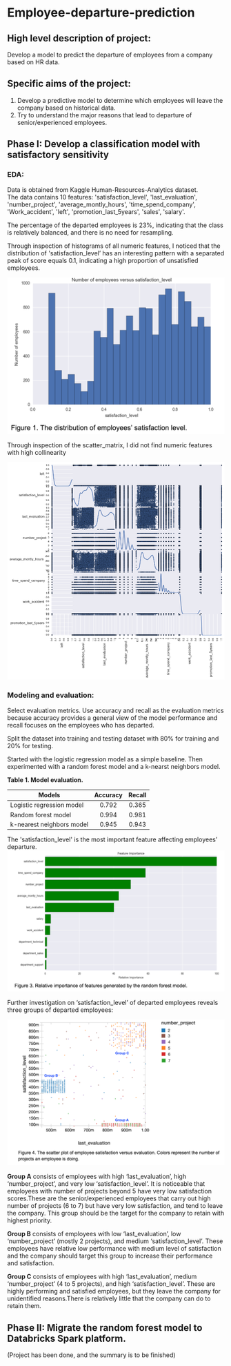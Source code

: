 # Employee-departure-prediction

## High level description of project:  
Develop a model to predict the departure of employees from a company based on HR data.

## Specific aims of the project:  
1. Develop a predictive model to determine which employees will leave the company based on historical data.  
2. Try to understand the major reasons that lead to departure of senior/experienced employees.

## Phase I: Develop a classification model with satisfactory sensitivity

### EDA:  
  Data is obtained from Kaggle Human-Resources-Analytics dataset.   
  The data contains 10 features: 'satisfaction_level', 'last_evaluation', 'number_project',  'average_montly_hours', 'time_spend_company', 'Work_accident', 'left', 'promotion_last_5years', 'sales', 'salary'.  

  The percentage of the departed employees is 23%, indicating that the class is relatively balanced, and there is no need for resampling.

  Through inspection of histograms of all numeric features, I noticed that the distribution of 'satisfaction_level’ has an interesting pattern with a separated peak of score equals 0.1, indicating a high proportion of unsatisfied employees.

  ![alt text](https://github.com/haowei772/Employee-departure-prediction/blob/master/figures/satisfaction_level.png)

  Through inspection of the scatter_matrix, I did not find numeric features with high collinearity

  ![alt text](https://github.com/haowei772/Employee-departure-prediction/blob/master/figures/scatter_matrix.png)

### Modeling and evaluation:
Select evaluation metrics. Use accuracy and recall as the evaluation metrics because accuracy provides a general view of the model performance and recall focuses on the employees who has departed.  

Split the dataset into training and testing dataset with 80% for training and 20% for testing.  

Started with the logistic regression model as a simple baseline. Then experimented with a random forest model and a k-nearst neighbors model.

**Table 1. Model evaluation.**

| Models                             |    Accuracy   |     Recall    |
| ---------------------------------- |:-------------:|:-------------:|
| Logistic regression model          |      0.792    |     0.365     |
| Random forest model                |      0.994    |     0.981     |
| k-nearest neighbors model          |      0.945    |     0.943     |

The 'satisfaction_level' is the most important feature affecting employees’ departure.
![alt text](https://github.com/haowei772/Employee-departure-prediction/blob/master/figures/feature_importance.png)

Further investigation on ‘satisfaction_level’ of departed employees reveals three groups of departed employees:  

![alt text](https://github.com/haowei772/Employee-departure-prediction/blob/master/figures/high_risk_employees.png)

 **Group A** consists of employees with high ‘last_evaluation’, high ‘number_project’, and very low ‘satisfaction_level’. It is noticeable that employees with number of projects beyond 5 have very low satisfaction scores.These are the senior/experienced employees that carry out high number of projects (6 to 7) but have very low satisfaction, and tend to leave the company. This group should be the target for the company to retain with highest priority.  

 **Group B** consists of employees with low ‘last_evaluation’, low ‘number_project’ (mostly 2 projects), and medium ‘satisfaction_level’. These employees have relative low performance with medium level of satisfaction and the company should target this group to increase their performance and satisfaction.  

 **Group C** consists of employees with high ‘last_evaluation’, medium ‘number_project’ (4 to 5 projects), and high ‘satisfaction_level’.  These are highly performing and satisfied employees, but they leave the company for unidentified reasons.There is relatively little that the company can do to retain them.

## Phase II: Migrate the random forest model to Databricks Spark platform.  
(Project has been done, and the summary is to be finished)
